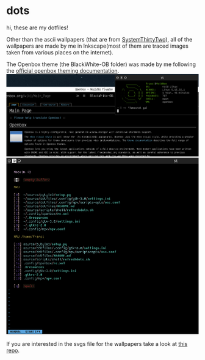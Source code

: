 # dots
hi, these are my dotfiles!

Other than the ascii wallpapers (that are from [SystemThirtyTwo](https://gitlab.com/SystemThirtyTwo/ascii-wallpapers)), all of the wallpapers are made by me in Inkscape(most of them are traced images taken from various places on the internet).

The Openbox theme (the BlackWhite-OB folder) was made by me following the [official openbox theming documentation](http://openbox.org/wiki/Help:Themes).
![Alt text](screenshots/Screenshot1.png "1st screenshot")
![Alt text](screenshots/Screenshot2.png "2nd screenshot")

If you are interested in the svgs file for the wallpapers take a look at [this repo](https://gitlab.com/francicoria/vectorart).
